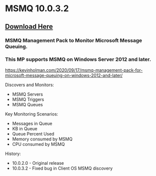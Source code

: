 # MSMQ 10.0.3.2

## [Download Here][Download]

[Download]: https://github.com/thekevinholman/MSMQ/releases/download/10.0.3.2/MSMQ.mp

### MSMQ Management Pack to Monitor Microsoft Message Queuing.  
### This MP supports MSMQ on Windows Server 2012 and later.

https://kevinholman.com/2020/09/17/msmq-management-pack-for-microsoft-message-queuing-on-windows-2012-and-later/

Discovers and Monitors:
* MSMQ Servers
* MSMQ Triggers
* MSMQ Queues

Key Monitoring Scenarios:
* Messages in Queue
* KB in Queue
* Queue Percent Used
* Memory consumed by MSMQ
* CPU consumed by MSMQ

History:
* 10.0.2.0 - Original release
* 10.0.3.2 - Fixed bug in Client OS MSMQ discovery
